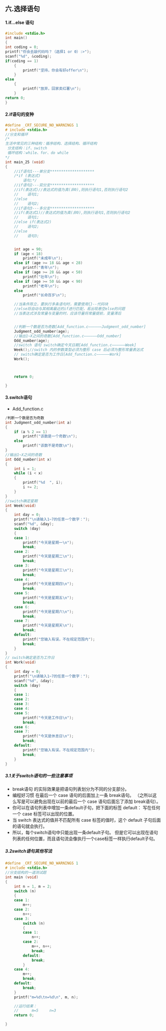## 六.选择语句

#### 1.if...else 语句

```C
#include <stdio.h>
int main()
{
int coding = 0;
printf("你会去敲代码吗？（选择1 or 0）:>");
scanf("%d", &coding);
if(coding == 1)
    {
    	printf("坚持，你会有好offer\n");
    }
else
    {
        printf("放弃，回家卖红薯\n");
    }
return 0;
}
```

#### 2.if语句的变种

```c
#define _CRT_SECURE_NO_WARNINGS 1
# include <stdio.h>
//分支和循环
/*
生活中常见的三种结构：循序结构、选择结构、循环结构
 分支结构：if、switch
 循环结构：while、for、do while
*/
int main_25 (void)
{
    //if语句1---单分支********************
    /*if (表达式)
        语句;*/
    //if语句2---双分支********************
    //if(表达式)//表达式的值为真(非0),则执行语句1,否则执行语句2
    //    语句1;
    //else
    //    语句2;
    //if语句3---多分支********************
    //if(表达式1)//表达式的值为真(非0),则执行语句1,否则执行语句2
    //    语句1;
    //else if(表达式2)
    //    语句2;
    //else
    //    语句3;


    int age = 90;
    if (age < 18)
        printf("未成年\n");
    else if (age >= 18 && age < 28)
        printf("青年\n");
    else if (age >= 28 && age < 50)
        printf("壮年\n");
    else if (age >= 50 && age < 90)
        printf("老年\n");
    else
        printf("长命百岁\n");

    //当条件陈立，要执行多条语句时，需要使用{}--代码块
    //else将自动与其相离最近的if进行匹配，易出现悬空else的问题
    //当表达式涉及常量与变量的时，应该尽量将常量提前，变量滞后


    //判断一个数是否为奇数[Add_function.c——————Judgment_odd_number]
    Judgment_odd_number(age);
    //输出1~X之间的奇数[Add_function.c——————Odd_number]
    Odd_number(age);
    //switch 语句 switch确定今天日期[Add_function.c——————Week]
    Week();//switch 内的参数类型必须为整形 case 后必须为整形常量表达式
    // switch确定是否为工作日[Add_function.c——————Work]
    Work();



    return 0;

} 
```

#### 3.switch语句

- Add_function.c

```C
/判断一个数是否为奇数
int Judgment_odd_number(int a)
{
	if (a % 2 == 1)
		printf("该数是一个奇数\n");
	else
		printf("该数不是奇数\n");
}
//输出1~X之间的奇数
int Odd_number(int x)
{	
	int i = 1;
	while (i < x)
	{		
		printf("%d  ", i);
		i += 2;
	}	
}
//switch确定星期
int Week(void)
{
	int day = 0;
	printf("\n请输入1~7的任意一个数字：");
	scanf("%d", &day);
	switch (day)
	{
	case 1:
		printf("今天是星期一\n");
		break;
	case 2:
		printf("今天是星期二\n");
		break;
	case 3:
		printf("今天是星期三\n");
		break;
	case 4:
		printf("今天是星期四\n");
		break;
	case 5:
		printf("今天是星期五\n");
		break;
	case 6:
		printf("今天是星期六\n");
		break;
	case 7:
		printf("今天是星期天\n");
		break;
	default:
		printf("您输入有误，不在规定范围内");
		break;
	}
}
// switch确定是否为工作日
int Work(void)
{
	int day = 0;
	printf("\n请输入1~7的任意一个数字：");
	scanf("%d", &day);
	switch (day)
	{
	case 1:
	case 2:
	case 3:
	case 4:
	case 5:
		printf("今天是工作日\n");
		break;
	case 6:
	case 7:
		printf("今天是休息日\n");
		break;
	default:
		printf("您输入有误，不在规定范围内");
		break;
	}
}
```

##### 3.1关于switch语句的一些注意事项

- break语句 的实际效果是把语句列表划分为不同的分支部分。 
- 编程好习惯 在最后一个 case 语句的后面加上一条 break语句。 （之所以这么写是可以避免出现在以前的最后一个 case 语句后面忘了添加 break语句）。
- 你可以在语句列表中增加一条default子句，把下面的标签 default： 写在任何一个 case 标签可以出现的位置。 
- 当 switch 表达式的值并不匹配所有 case 标签的值时，这个 default 子句后面的语句就会执行。 
- 所以，每个switch语句中只能出现一条default子句。 但是它可以出现在语句列表的任何位置，而且语句流会像执行一个case标签一样执行default子句。

##### 3.2switch语句其他写法

```c
#define _CRT_SECURE_NO_WARNINGS 1
# include <stdio.h>
//分支结构的一道测试题
int main (void)
{
    int n = 1, m = 2;
	switch (n)
	{
	case 1:
		m++;
	case 2:
		n++;
	case 3:
		switch (n)
		{
		case 1:
			n++;
		case 2:
			m++, n++;
			break;
		default:
			break;
		}
	case 4:
		m++;
		break;
	default:
		break;
	}
	printf("m=%d\tn=%d\n", m, n);

	//运行结果：
	//		m=5     n=3
    return 0;

}
```

